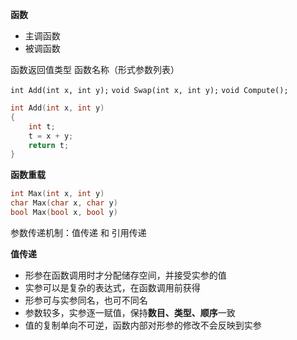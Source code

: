 **函数**

- 主调函数
- 被调函数

函数返回值类型 函数名称（形式参数列表）

`int Add(int x, int y);` `void Swap(int x, int y);` `void Compute();`

```c++
int Add(int x, int y)
{
    int t;
    t = x + y;
    return t;
}
```

**函数重载**

```c++
int Max(int x, int y)
char Max(char x, char y)
bool Max(bool x, bool y)
```

参数传递机制：值传递 和 引用传递

**值传递**

- 形参在函数调用时才分配储存空间，并接受实参的值
- 实参可以是复杂的表达式，在函数调用前获得
- 形参可与实参同名，也可不同名
- 参数较多，实参逐一赋值，保持**数目、类型、顺序**一致
- 值的复制单向不可逆，函数内部对形参的修改不会反映到实参

